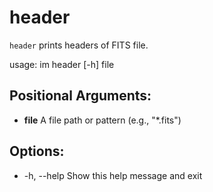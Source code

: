 # header
`header` prints headers of FITS file.

usage: im header [-h] file

## Positional Arguments:
  - **file**        A file path or pattern (e.g., "*.fits")  

## Options:
  - -h, --help      Show this help message and exit  
